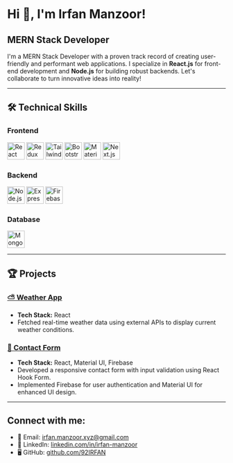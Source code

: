 # Hi 👋, I'm Irfan Manzoor!

## MERN Stack Developer

I'm a MERN Stack Developer with a proven track record of creating user-friendly and performant web applications. I specialize in **React.js** for front-end development and **Node.js** for building robust backends. Let's collaborate to turn innovative ideas into reality!

---

## 🛠️ Technical Skills

### Frontend
<p align="left">
  <img src="https://cdn.worldvectorlogo.com/logos/react-2.svg" alt="React" height="40"/>
  <img src="https://cdn.worldvectorlogo.com/logos/redux.svg" alt="Redux Toolkit" height="40"/>
  <img src="https://cdn.worldvectorlogo.com/logos/tailwindcss.svg" alt="Tailwind CSS" height="40"/>
  <img src="https://cdn.worldvectorlogo.com/logos/bootstrap-5-1.svg" alt="Bootstrap" height="40"/>
  <img src="https://cdn.worldvectorlogo.com/logos/material-ui-1.svg" alt="Material UI" height="40"/>
  <img src="https://cdn.worldvectorlogo.com/logos/nextjs-2.svg" alt="Next.js" height="40"/>
</p>

### Backend
<p align="left">
  <img src="https://cdn.worldvectorlogo.com/logos/nodejs-icon.svg" alt="Node.js" height="40"/>
  <img src="https://cdn.worldvectorlogo.com/logos/express-109.svg" alt="Express.js" height="40"/>
  <img src="https://cdn.worldvectorlogo.com/logos/firebase-1.svg" alt="Firebase" height="40"/>
</p>

### Database
<p align="left">
  <img src="https://cdn.worldvectorlogo.com/logos/mongodb-icon-1.svg" alt="MongoDB" height="40"/>
</p>

---

## 🏆 Projects

### [⛅ Weather App](https://getweather.tiiny.site/)
- **Tech Stack:** React
- Fetched real-time weather data using external APIs to display current weather conditions.

### [🔑 Contact Form](https://signinsignup.tiiny.site/)
- **Tech Stack:** React, Material UI, Firebase
- Developed a responsive contact form with input validation using React Hook Form.
- Implemented Firebase for user authentication and Material UI for enhanced UI design.

---

## Connect with me:

- 📧 Email: [irfan.manzoor.xyz@gmail.com](mailto:irfan.manzoor.xyz@gmail.com)
- 💼 LinkedIn: [linkedin.com/in/irfan-manzoor](https://www.linkedin.com/in/irfan-manzoor-836345295/)
- 🖥️ GitHub: [github.com/92IRFAN](https://github.com/92IRFAN)
